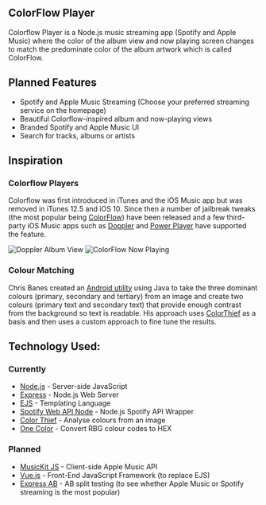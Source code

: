 ## ColorFlow Player

Colorflow Player is a Node.js music streaming app (Spotify and Apple Music) where the color of the album view and now playing screen changes to match the predominate color of the album artwork which is called ColorFlow.

## Planned Features
- Spotify and Apple Music Streaming (Choose your preferred streaming service on the homepage)
- Beautiful Colorflow-inspired album and now-playing views
- Branded Spotify and Apple Music UI
- Search for tracks, albums or artists

## Inspiration

### Colorflow Players

Colorflow was first introduced in iTunes and the iOS Music app but was removed in iTunes 12.5 and iOS 10. Since then a number of jailbreak tweaks (the most popular being [ColorFlow](https://www.idownloadblog.com/2020/02/19/colorflow-5)) have been released and a few third-party iOS Music apps such as [Doppler](https://www.macobserver.com/news/doppler-music-player-ios) and [Power Player](https://powerplayer.evenwerk.com) have supported the feature.

![Doppler Album View](https://apphuntt.files.wordpress.com/2018/08/7a61053f-0b26-4749-8eeb-d46fe75a65ef.png?w=450)
![ColorFlow Now Playing](https://i.imgur.com/VMXdzFW.png)

### Colour Matching

Chris Banes created an [Android utility](https://chris.banes.dev/colour-matching) using Java to take the three dominant colours (primary, secondary and tertiary) from an image and create two colours (primary text and secondary text) that provide enough contrast from the background so text is readable. His approach uses [ColorThief](https://lokeshdhakar.com/projects/color-thief) as a basis and then uses a custom approach to fine tune the results.

## Technology Used:

### Currently

- [Node.js](https://nodejs.org/en) - Server-side JavaScript
- [Express](https://expressjs.com) - Node.js Web Server
- [EJS](https://ejs.co) - Templating Language
- [Spotify Web API Node](https://github.com/thelinmichael/spotify-web-api-node) - Node.js Spotify API Wrapper
- [Color Thief](https://lokeshdhakar.com/projects/color-thief) - Analyse colours from an image
- [One Color](https://www.npmjs.com/package/onecolor) - Convert RBG colour codes to HEX

### Planned

- [MusicKit JS](https://developer.apple.com/documentation/musickitjs) - Client-side Apple Music API
- [Vue.js](https://vuejs.org) - Front-End JavaScript Framework (to replace EJS)
- [Express AB](https://github.com/omichelsen/express-ab) - AB split testing (to see whether Apple Music or Spotify streaming is the most popular)

